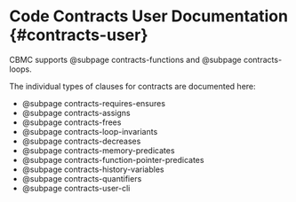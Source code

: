 # Code Contracts User Documentation {#contracts-user}


CBMC supports @subpage contracts-functions and @subpage contracts-loops.

The individual types of clauses for contracts are documented here:

- @subpage contracts-requires-ensures
- @subpage contracts-assigns
- @subpage contracts-frees
- @subpage contracts-loop-invariants
- @subpage contracts-decreases
- @subpage contracts-memory-predicates
- @subpage contracts-function-pointer-predicates
- @subpage contracts-history-variables
- @subpage contracts-quantifiers
- @subpage contracts-user-cli
